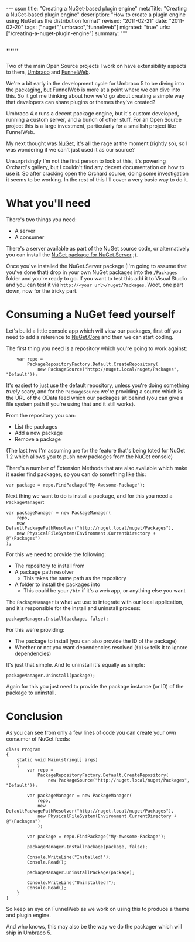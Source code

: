 --- cson
title: "Creating a NuGet-based plugin engine"
metaTitle: "Creating a NuGet-based plugin engine"
description: "How to create a plugin engine using NuGet as the distribution format"
revised: "2011-02-21"
date: "2011-02-20"
tags: ["nuget","umbraco","funnelweb"]
migrated: "true"
urls: ["/creating-a-nuget-plugin-engine"]
summary: """

"""
---
Two of the main Open Source projects I work on have extensibility aspects to them, [Umbraco][1] and [FunnelWeb][2].

We're a bit early in the development cycle for Umbraco 5 to be diving into the packaging, but FunnelWeb is more at a point where we can dive into this. So it got me thinking about how we'd go about creating a simple way that developers can share plugins or themes they've created?

Umbraco 4.x runs a decent package engine, but it's custom developed, running a custom server, and a bunch of other stuff. For an Open Source project this is a large investment, particularly for a smallish project like FunnelWeb.

My next thought was [NuGet][3], it's all the rage at the moment (rightly so), so I was wondering if we can't just used it as our source?

Unsurprisingly I'm not the first person to look at this, it's powering Orchard's gallery, but I couldn't find any decent documentation on how to use it. So after cracking open the Orchard source, doing some investigation it seems to be working. In the rest of this I'll cover a very basic way to do it.

# What you'll need

There's two things you need:

* A server
* A consumer

There's a server available as part of the NuGet source code, or alternatively you can install the [NuGet package for NuGet.Server][4] ;).

Once you've installed the NuGet.Server package (I'm going to assume that you've done that) drop in your own NuGet packages into the `/Packages` folder and you're ready to go. If you want to test this add it to Visual Studio and you can test it via `http://<your url>/nuget/Packages`. Woot, one part down, now for the tricky part.

# Consuming a NuGet feed yourself

Let's build a little console app which will view our packages, first off you need to add a reference to [NuGet.Core][5] and then we can start coding. 

The first thing you need is a repository which you're going to work against:

        var repo =
            PackageRepositoryFactory.Default.CreateRepository(
                new PackageSource("http://nuget.local/nuget/Packages", "Default"));

It's easiest to just use the default repository, unless you're doing something *truely* scary, and for the `PackageSource` we're providing a source which is the URL of the OData feed which our packages sit behind (you can give a file system path if you're using that and it still works).

From the repository you can:

* List the packages
* Add a new package
* Remove a package

(The last two I'm assuming are for the feature that's being toted for NuGet 1.2 which allows you to push new packages from the NuGet console)

There's a number of Extension Methods that are also available which make it easier find packages, so you can do something like this:

    var package = repo.FindPackage("My-Awesome-Package");

Next thing we want to do is install a package, and for this you need a `PackageManager`:

	var packageManager = new PackageManager(
		repo,
		new DefaultPackagePathResolver("http://nuget.local/nuget/Packages"),
		new PhysicalFileSystem(Environment.CurrentDirectory + @"\Packages")
	);

For this we need to provide the following:

* The repository to install from
* A package path resolver
  * This takes the same path as the repository
* A folder to install the packages into
  * This could be your `/bin` if it's a web app, or anything else you want

The `PackageManager` is what we use to integrate with our local application, and it's responsible for the install and uninstall process:

    packageManager.Install(package, false);

For this we're providing:

* The package to install (you can also provide the ID of the package)
* Whether or not you want dependencies resolved (`false` tells it to ignore dependencies)

It's just that simple. And to uninstall it's equally as simple:

    packageManager.Uninstall(package);

Again for this you just need to provide the package instance (or ID) of the package to uninstall.

# Conclusion

As you can see from only a few lines of code you can create your own consumer of NuGet feeds:

    class Program
    {
        static void Main(string[] args)
        {
            var repo =
                PackageRepositoryFactory.Default.CreateRepository(
                    new PackageSource("http://nuget.local/nuget/Packages", "Default"));

            var packageManager = new PackageManager(
                repo,
                new DefaultPackagePathResolver("http://nuget.local/nuget/Packages"),
                new PhysicalFileSystem(Environment.CurrentDirectory + @"\Packages")
                );

            var package = repo.FindPackage("My-Awesome-Package");

            packageManager.InstallPackage(package, false);

            Console.WriteLine("Installed!");
            Console.Read();

            packageManager.UninstallPackage(package);

            Console.WriteLine("Uninstalled!");
            Console.Read();
        }
    }

So keep an eye on FunnelWeb as we work on using this to produce a theme and plugin engine.

And who knows, this may also be the way we do the packager which will ship in Umbraco 5.

  [1]: http://umbraco.codeplex.com
  [2]: http://www.funnelweblog.com
  [3]: http://nuget.codeplex.com
  [4]: http://nuget.org/Packages/Packages/Details/NuGet-Server-1-2-2210-35
  [5]: http://nuget.org/Packages/Packages/Details/NuGet-Core-1-1-229-159